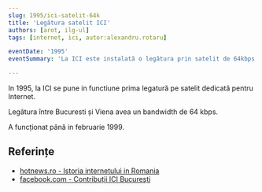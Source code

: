 ```yaml
---
slug: 1995/ici-satelit-64k
title: 'Legătura satelit ICI'
authors: [arot, ilg-ul]
tags: [internet, ici, autor:alexandru.rotaru]

eventDate: '1995'
eventSummary: 'La ICI este instalată o legătura prin satelit de 64kbps'

---
```


In 1995, la ICI se pune in functiune prima legatură pe satelit
dedicată pentru Internet.

<!-- truncate -->

Legătura între Bucuresti și Viena avea un bandwidth de 64 kbps.

A funcționat până in februarie 1999.

## Referințe

- [hotnews.ro - Istoria internetului in Romania](https://economie.hotnews.ro/stiri-20_ani_internet-15969144-istoria-internetului-romania-alexandru-rotaru-nu-pot-spun-inventat-noi-ceva-plus-aici-romania-doar-majoritatea-noutatilor-adoptat-printre-primii.htm)
- [facebook.com - Contribuții ICI Bucureşti](https://www.facebook.com/ICIBucuresti/posts/3488728511216217/)
